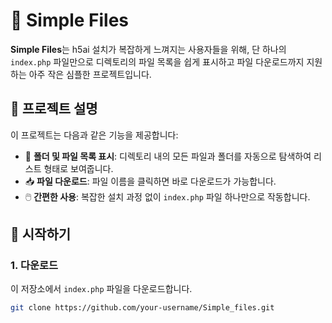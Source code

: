 # 📁 Simple Files

**Simple Files**는 h5ai 설치가 복잡하게 느껴지는 사용자들을 위해, 단 하나의 `index.php` 파일만으로 디렉토리의 파일 목록을 쉽게 표시하고 파일 다운로드까지 지원하는 아주 작은 심플한 프로젝트입니다.

## 📝 프로젝트 설명

이 프로젝트는 다음과 같은 기능을 제공합니다:

- 📂 **폴더 및 파일 목록 표시**: 디렉토리 내의 모든 파일과 폴더를 자동으로 탐색하여 리스트 형태로 보여줍니다.
- 📥 **파일 다운로드**: 파일 이름을 클릭하면 바로 다운로드가 가능합니다.
- 🖱️ **간편한 사용**: 복잡한 설치 과정 없이 `index.php` 파일 하나만으로 작동합니다.

## 🚀 시작하기

### 1. 다운로드

이 저장소에서 `index.php` 파일을 다운로드합니다.

```bash
git clone https://github.com/your-username/Simple_files.git
